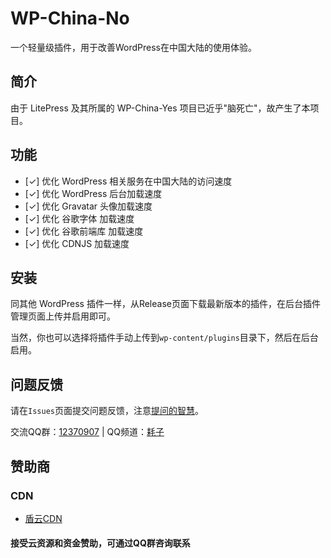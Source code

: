 # WP-China-No

一个轻量级插件，用于改善WordPress在中国大陆的使用体验。

## 简介

由于 LitePress 及其所属的 WP-China-Yes 项目已近乎"脑死亡"，故产生了本项目。

## 功能

- [✓] 优化 WordPress 相关服务在中国大陆的访问速度
- [✓] 优化 WordPress 后台加载速度
- [✓] 优化 Gravatar 头像加载速度
- [✓] 优化 谷歌字体 加载速度
- [✓] 优化 谷歌前端库 加载速度
- [✓] 优化 CDNJS 加载速度

## 安装

同其他 WordPress 插件一样，从Release页面下载最新版本的插件，在后台插件管理页面上传并启用即可。

当然，你也可以选择将插件手动上传到`wp-content/plugins`目录下，然后在后台启用。

## 问题反馈

请在`Issues`页面提交问题反馈，注意[提问的智慧](https://github.com/ryanhanwu/How-To-Ask-Questions-The-Smart-Way/blob/main/README-zh_CN.md)。

交流QQ群：[12370907](https://jq.qq.com/?_wv=1027&k=I1oJKSTH) | QQ频道：[耗子](https://pd.qq.com/s/fyol46wfy)

## 赞助商

### CDN

- [盾云CDN](http://cdn.ddunyun.com/)

#### 接受云资源和资金赞助，可通过QQ群咨询联系

